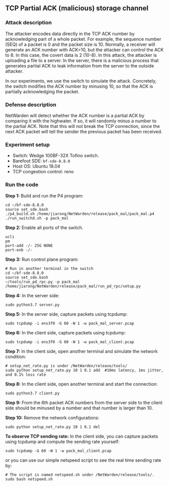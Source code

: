 ## TCP Partial ACK (malicious) storage channel

### Attack description
The attacker encodes data directly in the TCP ACK number by acknowledging part of a whole packet.
For example, the sequence number (SEQ) of a packet is 0 and the packet size is 10.
Normally, a receiver will generate an ACK number with ACK=10, but the attacker can control the ACK to 8. In this case, the covert data is 2 (10-8). In this attack, the attacker is uploading a file to a server. In the server, there is a malicious process that generates partial ACK to leak information from the server to the outside attacker.

In our experiments, we use the switch to simulate the attack. Concretely, the switch modifies the ACK number by minusing 10, so that the ACK is partially acknowledging the packet.

### Defense description
NetWarden will detect whether the ACK number is a partial ACK by comparing it with the highwater. If so, it will randomly minus a number to the partial ACK. Note that this will not break the TCP connection, since the next ACK packet will tell the sender the previous packet has been received.


### Experiment setup
- Switch: Wedge 100BF-32X Tofino switch.
- Barefoot SDE: `bf-sde-8.8.0`
- Host OS: Ubuntu 18.04
- TCP congestion control: reno


### Run the code

**Step 1:** Build and run the P4 program:
```
cd ~/bf-sde-8.8.0
source set_sde.bash
./p4_build.sh /home/jiarong/NetWarden/release/pack_mal/pack_mal.p4
./run_switchd.sh -p pack_mal
```


**Step 2:** Enable all ports of the switch.
```
ucli
pm
port-add -/- 25G NONE
port-enb -/-
```

**Step 3:** Run control plane program:
```
# Run in another terminal in the switch
cd ~/bf-sde-8.8.0
source set_sde.bash
~/tools/run_pd_rpc.py -p pack_mal /home/jiarong/NetWarden/release/pack_mal/run_pd_rpc/setup.py
```

**Step 4:** In the server side:
```
sudo python3.7 server.py
```

**Step 5:** In the server side, capture packets using tcpdump:
```
sudo tcpdump -i ens3f0 -G 60 -W 1 -w pack_mal_server.pcap
```

**Step 6:** In the client side, capture packets using tcpdump:
```
sudo tcpdump -i ens3f0 -G 60 -W 1 -w pack_mal_client.pcap
```

**Step 7:** In the client side, open another terminal and simulate the network condition:
```
# setup_net_rate.py is under /NetWarden/release/tools/
sudo python setup_net_rate.py 10 1 0.1 add  #10ms latency, 1ms jitter, and 0.1% loss rate
```

**Step 8:** In the client side, open another terminal and start the connection:
```
sudo python3.7 client.py
```

**Step 9:** From the 6th packet ACK numbers from the server side to the client side should be minused by a number and that number is larger than 10.


**Step 10:** Remove the network configurations:
```
sudo python setup_net_rate.py 10 1 0.1 del
```


**To observe TCP sending rate:**
In the client side, you can capture packets using tcpdump and compute the sending rate yourself:
```
sudo tcpdump -G 60 -W 1 -w pack_mal_client.pcap
```

or you can use our simple netspeed script to see the real time sending rate by:
```
# The script is named netspeed.sh under /NetWarden/release/tools/.
sudo bash netspeed.sh
```
